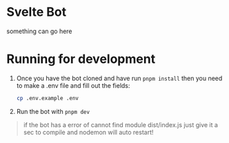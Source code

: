 # Svelte Bot

something can go here

# Running for development

1. Once you have the bot cloned and have run `pnpm install` then you need to make a .env file and fill out the fields:

    ```sh
    cp .env.example .env
    ```

2. Run the bot with `pnpm dev`

> if the bot has a error of cannot find module dist/index.js just give it a sec to compile and nodemon will auto restart!
